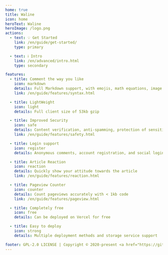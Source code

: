 ```yaml
---
home: true
title: Waline
icon: home
heroText: Waline
heroImage: /logo.png
actions:
  - text: 💡 Get Started
    link: /en/guide/get-started/
    type: primary

  - text: ℹ️ Intro
    link: /en/advanced/intro.html
    type: secondary

features:
  - title: Comment the way you like
    icon: markdown
    details: Full Markdown support, with emojis, math equations, image uploads, and HTML embedding support
    link: /en/guide/features/syntax.html

  - title: LightWeight
    icon: light
    details: Full client size of 53kb gzip

  - title: Improved Security
    icon: safe
    details: Content verification, anti-spamming, protection of sensitive data, and more
    link: /en/guide/features/safety.html

  - title: Login support
    icon: register
    details: Anonymous comments, account registration, and social login is supported to maintain identity

  - title: Article Reaction
    icon: reaction
    details: Quickly show your attitude towards the article
    link: /en/guide/features/reaction.html

  - title: Pageview Counter
    icon: counter
    details: Count pageviews accurately with < 1kb code
    link: /en/guide/features/pageview.html

  - title: Completely free
    icon: free
    details: Can be deployed on Vercel for free

  - title: Easy to deploy
    icon: strong
    details: Multiple deployment methods and storage service support

footer: GPL-2.0 LICENSE | Copyright © 2020-present <a href="https://github.com/lizheming" rel="noopener noreferrer " target="_blank">lizheming</a> | Theme by <a href="https://vuepress-theme-hope.github.io/v2/" rel="noopener noreferrer " target="_blank">vuepress-theme-hope</a>
---
```


